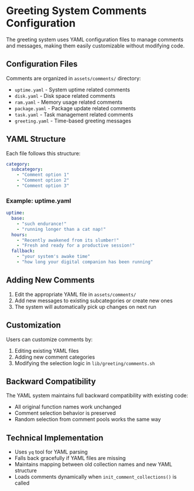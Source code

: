 # Greeting System Comments Configuration

The greeting system uses YAML configuration files to manage comments and messages, making them easily customizable without modifying code.

## Configuration Files

Comments are organized in `assets/comments/` directory:

- `uptime.yaml` - System uptime related comments
- `disk.yaml` - Disk space related comments  
- `ram.yaml` - Memory usage related comments
- `package.yaml` - Package update related comments
- `task.yaml` - Task management related comments
- `greeting.yaml` - Time-based greeting messages

## YAML Structure

Each file follows this structure:

```yaml
category:
  subcategory:
    - "Comment option 1"
    - "Comment option 2"
    - "Comment option 3"
```

### Example: uptime.yaml

```yaml
uptime:
  base:
    - "such endurance!"
    - "running longer than a cat nap!"
  hours:
    - "Recently awakened from its slumber!"
    - "Fresh and ready for a productive session!"
  fallback:
    - "your system's awake time"
    - "how long your digital companion has been running"
```

## Adding New Comments

1. Edit the appropriate YAML file in `assets/comments/`
2. Add new messages to existing subcategories or create new ones
3. The system will automatically pick up changes on next run

## Customization

Users can customize comments by:

1. Editing existing YAML files
2. Adding new comment categories
3. Modifying the selection logic in `lib/greeting/comments.sh`

## Backward Compatibility

The YAML system maintains full backward compatibility with existing code:

- All original function names work unchanged
- Comment selection behavior is preserved
- Random selection from comment pools works the same way

## Technical Implementation

- Uses `yq` tool for YAML parsing
- Falls back gracefully if YAML files are missing
- Maintains mapping between old collection names and new YAML structure
- Loads comments dynamically when `init_comment_collections()` is called